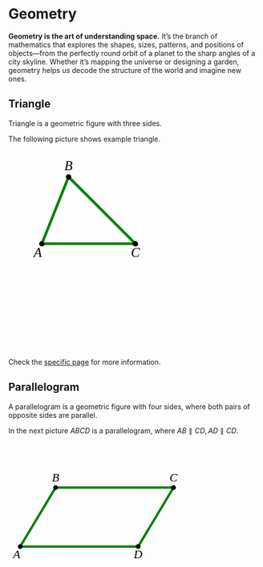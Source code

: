# Geometry

**Geometry is the art of understanding space.**
It’s the branch of mathematics that explores the shapes, sizes, patterns, and positions of objects—from the perfectly round orbit of a planet to the sharp angles of a city skyline. Whether it’s mapping the universe or designing a garden, geometry helps us decode the structure of the world and imagine new ones.

## Triangle

Triangle is a geometric figure with three sides.

The following picture shows example triangle.

<svg width="400" height="400" viewBox="-5 80 120 150" fill="black" font-size="10" style="font-family: 'LatinModern'" font-style="italic" text-anchor="middle" xmlns="http://www.w3.org/2000/svg">
  <!-- Triangle ABC -->
  <polygon points="5,150 25,100 75,150" 
           fill="none" stroke="green" stroke-width="2"/>
  <circle cx="5" cy="150" r="2"/>
  <circle cx="25" cy="100" r="2"/>
  <circle cx="75" cy="150" r="2"/>
  <text x="2" y="160">A</text>
  <text x="25" y="95">B</text>
  <text x="75" y="160">C</text>
</svg>

Check the [specific page](geometry/trianle.md) for more information.

## Parallelogram

A parallelogram is a geometric figure with four sides, where both pairs of opposite sides are parallel.

In the next picture $ABCD$ is a parallelogram, where $AB \parallel CD, AD \parallel CD$.

<svg width="400" height="300" viewBox="-5 100 170 50" fill="black" font-size="10" style="font-family: 'LatinModern'" font-style="italic" text-anchor="middle" xmlns="http://www.w3.org/2000/svg">
  <!-- Triangle ABC -->
  <polygon points="5,150 35,100 135,100 105,150" 
           fill="none" stroke="green" stroke-width="2"/>
  <circle cx="5" cy="150" r="2"/>
  <circle cx="35" cy="100" r="2"/>
  <circle cx="135" cy="100" r="2"/>
  <circle cx="105" cy="150" r="2"/>
  <text x="2" y="160">A</text>
  <text x="35" y="95">B</text>
  <text x="135" y="95">C</text>
  <text x="105" y="160">D</text>
</svg>
